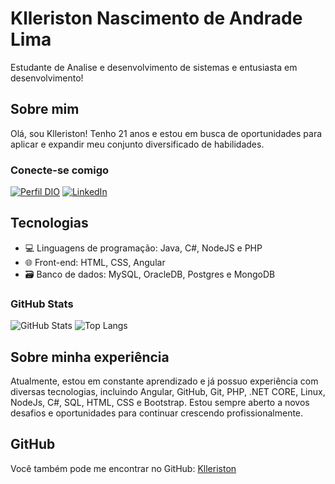 # Klleriston Nascimento de Andrade Lima
Estudante de Analise e desenvolvimento de sistemas e entusiasta em desenvolvimento!

## Sobre mim
Olá, sou Klleriston!
Tenho 21 anos e estou em busca de oportunidades para aplicar e expandir meu conjunto diversificado de habilidades.

### Conecte-se comigo
[![Perfil DIO](https://img.shields.io/badge/-Meu%20Perfil%20na%20DIO-30A3DC?style=for-the-badge)](https://www.dio.me/users/klleandrade)
[![LinkedIn](https://img.shields.io/badge/-LinkedIn-000?style=for-the-badge&logo=linkedin&logoColor=30A3DC)](www.linkedin.com/in/klleriston-andrade-860a22228/)

## Tecnologias
- 💻 Linguagens de programação: Java, C#, NodeJS e PHP
- 🌐 Front-end: HTML, CSS, Angular
- 🗃️ Banco de dados: MySQL, OracleDB, Postgres e MongoDB

### GitHub Stats
![GitHub Stats](https://github-readme-stats.vercel.app/api?username=Klleriston&theme=transparent&bg_color=000&border_color=30A3DC&show_icons=true&icon_color=30A3DC&title_color=E94D5F&text_color=FFF)
![Top Langs](https://github-readme-stats-git-masterrstaa-rickstaa.vercel.app/api/top-langs/?username=Klleriston&layout=compact&bg_color=000&border_color=30A3DC&title_color=E94D5F&text_color=FFF)

## Sobre minha experiência
Atualmente, estou em constante aprendizado e já possuo experiência com diversas tecnologias, incluindo Angular, GitHub, Git, PHP, .NET CORE, Linux, NodeJs, C#, SQL, HTML, CSS e Bootstrap. Estou sempre aberto a novos desafios e oportunidades para continuar crescendo profissionalmente.

## GitHub
Você também pode me encontrar no GitHub: [Klleriston](https://github.com/Klleriston)
